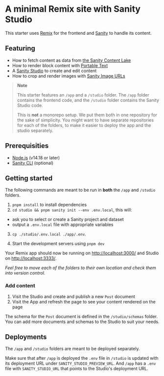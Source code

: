 # A minimal Remix site with Sanity Studio

This starter uses [Remix](https://remix.run/) for the frontend and [Sanity](https://sanity.io/) to handle its content.

## Featuring

- How to fetch content as data from [the Sanity Content Lake](https://www.sanity.io/docs/datastore)
- How to render block content with [Portable Text](https://www.sanity.io/docs/presenting-block-text)
- A [Sanity Studio](https://www.sanity.io/docs/sanity-studio) to create and edit content
- How to crop and render images with [Sanity Image URLs](https://www.sanity.io/docs/image-url)

> **Note**
>
> This starter features an `/app` and a `/studio` folder. The `/app` folder contains the frontend code, and the `/studio` folder contains the Sanity Studio code.
>
> This is **not** a monorepo setup. We put them both in one repository for the sake of simplicity. You might want to have separate repositories for each of the folders, to make it easier to deploy the app and the studio separately.

## Prerequisities

- [Node.js](https://nodejs.org/en/) (v14.18 or later)
- [Sanity CLI](https://www.sanity.io/docs/getting-started-with-sanity-cli) (optional)

## Getting started

The following commands are meant to be run in **both** the `/app` and `/studio` folders.

1. `pnpm install` to install dependencies
2. `cd studio && pnpm sanity init --env .env.local`, this will:

- ask you to select or create a Sanity project and dataset
- output a `.env.local` file with appropriate variables

3.  `cp ./studio/.env.local ./app/.env`.

4.  Start the development servers using `pnpm dev`

Your Remix app should now be running on [http://localhost:3000/](http://localhost:3000/) and Studio on [http://localhost:3333/](http://localhost:3333/).

_Feel free to move each of the folders to their own location and check them into version control._

### Add content

1. Visit the Studio and create and publish a new `Post` document
2. Visit the App and refresh the page to see your content rendered on the page

The schema for the `Post` document is defined in the `/studio/schemas` folder. You can add more documents and schemas to the Studio to suit your needs.

## Deployments

The `/app` and `/studio` folders are meant to be deployed separately.

Make sure that after `/app` is deployed the `.env` file in `/studio` is updated with its deployment URL under `SANITY_STUDIO_PREVIEW_URL`.
And `/app` has a `.env` file with `SANITY_STUDIO_URL` that points to the Studio's deployment URL.
